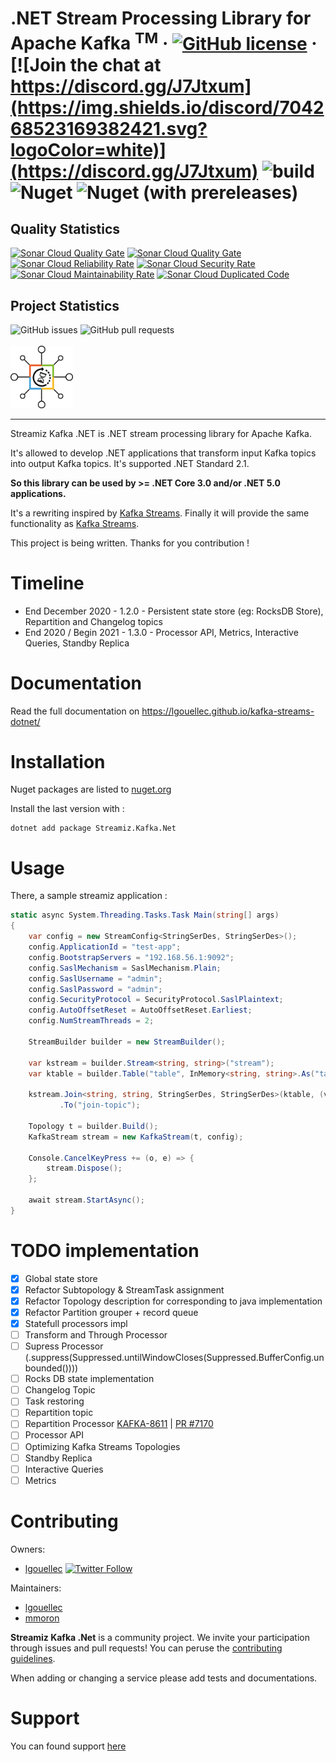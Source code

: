 # .NET Stream Processing Library for Apache Kafka <sup>TM</sup> &middot; [![GitHub license](https://img.shields.io/badge/license-MIT-green.svg)](https://github.com/LGouellec/streamiz-kafka-net/blob/master/LICENSE) &middot; [![Join the chat at https://discord.gg/J7Jtxum](https://img.shields.io/discord/704268523169382421.svg?logoColor=white)](https://discord.gg/J7Jtxum) ![build](https://github.com/LGouellec/kafka-streams-dotnet/workflows/build/badge.svg?branch=master) ![Nuget](https://img.shields.io/nuget/dt/Streamiz.Kafka.Net) ![Nuget (with prereleases)](https://img.shields.io/nuget/vpre/Streamiz.Kafka.Net)

## Quality Statistics

[![Sonar Cloud Quality Gate](https://sonarcloud.io/api/project_badges/measure?branch=master&project=LGouellec_kafka-streams-dotnet&metric=alert_status)](https://sonarcloud.io/dashboard?branch=master&id=LGouellec_kafka-streams-dotnet)
[![Sonar Cloud Quality Gate](https://sonarcloud.io/api/project_badges/measure?branch=master&project=LGouellec_kafka-streams-dotnet&metric=coverage)](https://sonarcloud.io/dashboard?branch=master&id=LGouellec_kafka-streams-dotnet)
[![Sonar Cloud Reliability Rate](https://sonarcloud.io/api/project_badges/measure?branch=master&project=LGouellec_kafka-streams-dotnet&metric=reliability_rating)](https://sonarcloud.io/dashboard?branch=master&id=LGouellec_kafka-streams-dotnet)
[![Sonar Cloud Security Rate](https://sonarcloud.io/api/project_badges/measure?branch=master&project=LGouellec_kafka-streams-dotnet&metric=security_rating)](https://sonarcloud.io/dashboard?branch=master&id=LGouellec_kafka-streams-dotnet)
[![Sonar Cloud Maintainability Rate](https://sonarcloud.io/api/project_badges/measure?branch=master&project=LGouellec_kafka-streams-dotnet&metric=sqale_rating)](https://sonarcloud.io/dashboard?branch=master&id=LGouellec_kafka-streams-dotnet)
[![Sonar Cloud Duplicated Code](https://sonarcloud.io/api/project_badges/measure?branch=master&project=LGouellec_kafka-streams-dotnet&metric=duplicated_lines_density)](https://sonarcloud.io/dashboard?branch=master&id=LGouellec_kafka-streams-dotnet)

## Project Statistics
<div>
    <img alt="GitHub issues" src="https://img.shields.io/github/issues/LGouellec/kafka-streams-dotnet">
    <img alt="GitHub pull requests" src="https://img.shields.io/github/issues-pr/LGouellec/kafka-streams-dotnet">
</div>
<br/>

<img src="./resources/logo-kafka-stream-net.png" width="100">

----

Streamiz Kafka .NET is .NET stream processing library for Apache Kafka. 

It's allowed to develop .NET applications that transform input Kafka topics into output Kafka topics. 
It's supported .NET Standard 2.1. 

**So this library can be used by >= .NET Core 3.0 and/or .NET 5.0 applications.**

It's a rewriting inspired by [Kafka Streams](https://github.com/apache/kafka). Finally it will provide the same functionality as [Kafka Streams](https://github.com/apache/kafka).

This project is being written. Thanks for you contribution !

# Timeline

- End December 2020 - 1.2.0 - Persistent state store (eg: RocksDB Store), Repartition and Changelog topics
- End 2020 / Begin 2021 - 1.3.0 - Processor API, Metrics, Interactive Queries, Standby Replica

# Documentation

Read the full documentation on https://lgouellec.github.io/kafka-streams-dotnet/

# Installation

Nuget packages are listed to [nuget.org](https://www.nuget.org/packages/Streamiz.Kafka.Net/)

Install the last version with :
```shell
dotnet add package Streamiz.Kafka.Net
```

# Usage

There, a sample streamiz application :

``` csharp
static async System.Threading.Tasks.Task Main(string[] args)
{ 
    var config = new StreamConfig<StringSerDes, StringSerDes>();
    config.ApplicationId = "test-app";
    config.BootstrapServers = "192.168.56.1:9092";
    config.SaslMechanism = SaslMechanism.Plain;
    config.SaslUsername = "admin";
    config.SaslPassword = "admin";
    config.SecurityProtocol = SecurityProtocol.SaslPlaintext;
    config.AutoOffsetReset = AutoOffsetReset.Earliest;
    config.NumStreamThreads = 2;
    
    StreamBuilder builder = new StreamBuilder();

    var kstream = builder.Stream<string, string>("stream");
    var ktable = builder.Table("table", InMemory<string, string>.As("table-store"));

    kstream.Join<string, string, StringSerDes, StringSerDes>(ktable, (v, v1) => $"{v}-{v1}")
           .To("join-topic");

    Topology t = builder.Build();
    KafkaStream stream = new KafkaStream(t, config);

    Console.CancelKeyPress += (o, e) => {
        stream.Dispose();
    };

    await stream.StartAsync();
}
```


# TODO implementation

- [X] Global state store
- [X] Refactor Subtopology & StreamTask assignment
- [X] Refactor Topology description for corresponding to java implementation
- [X] Refactor Partition grouper + record queue
- [X] Statefull processors impl
- [ ] Transform and Through Processor
- [ ] Supress Processor (.suppress(Suppressed.untilWindowCloses(Suppressed.BufferConfig.unbounded())))
- [ ] Rocks DB state implementation
- [ ] Changelog Topic
- [ ] Task restoring
- [ ] Repartition topic
- [ ] Repartition Processor [KAFKA-8611](https://issues.apache.org/jira/browse/KAFKA-8611) | [PR #7170](https://github.com/apache/kafka/pull/7170)
- [ ] Processor API
- [ ] Optimizing Kafka Streams Topologies
- [ ] Standby Replica
- [ ] Interactive Queries
- [ ] Metrics

# Contributing

Owners:

- [lgouellec](https://github.com/LGouellec)  [![Twitter Follow](https://img.shields.io/twitter/follow/LGouellec?style=social)](https://twitter.com/LGouellec)

Maintainers:

- [lgouellec](https://github.com/LGouellec)
- [mmoron](https://github.com/mmoron)

**Streamiz Kafka .Net** is a community project. We invite your participation through issues and pull requests! You can peruse the [contributing guidelines](CONTRIBUTING.md).

When adding or changing a service please add tests and documentations.

# Support

You can found support [here](https://discord.gg/J7Jtxum)